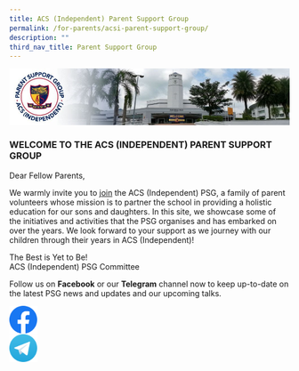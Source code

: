 ```yaml
---
title: ACS (Independent) Parent Support Group
permalink: /for-parents/acsi-parent-support-group/
description: ""
third_nav_title: Parent Support Group
---
```

![](/images/PSG-Banner.jpg)

### WELCOME TO THE ACS (INDEPENDENT) PARENT SUPPORT GROUP

Dear Fellow Parents,

We warmly invite you to [join](http://tinyurl.com/yxl8njr2) the ACS (Independent) PSG, a family of parent volunteers whose mission is to partner the school in providing a holistic education for our sons and daughters. In this site, we showcase some of the initiatives and activities that the PSG organises and has embarked on over the years. We look forward to your support as we journey with our children through their years in ACS (Independent)!

The Best is Yet to Be!  
ACS (Independent) PSG Committee 

Follow us on **Facebook** or our **Telegram** channel now to keep up-to-date on the latest PSG news and updates and our upcoming talks.


<a href="https://www.facebook.com/ACSIPSG/">
<img src="/images/Facebook-128px.png" alt="facebook"  style="width:10%" align = "left">
</a>
<br><br><br>
<a href="https://t.me/ACSIPSG">
<img src="/images/Telegram-128px.png" alt="telegram"  style="width:10%" align = "left">
</a>
<br><br><br>